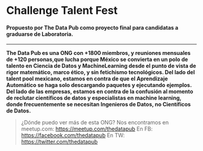 # Challenge Talent Fest
#### Propuesto por The Data Pub como proyecto final para candidatas a graduarse de Laboratoria.
___
__The Data Pub es una ONG con +1800 miembros, y reuniones mensuales de +120 personas,que lucha porque México se convierta en un polo de talento en Ciencia de Datos y MachineLearning desde el punto de vista de rigor matemático, marco ético, y sin fetichismo tecnológicos. Del lado del talent pool mexicano, estamos en contra de que el Aprendizaje Automático se haga solo descargando paquetes y ejecutando ejemplos. Del lado de las empresas, estamos en contra de la confusión al momento de reclutar científicos de datos y especialistas en machine learning, donde frecuentemente se necesitan Ingenieros de Datos, no Científicos de Datos.__

>¿Dónde puedo ver más de esta ONG?
Nos encontramos en meetup.com: https://meetup.com/thedatapub
En FB: https://facebook.com/thedatapub
En TW: https://twitter.com/thedatapub

